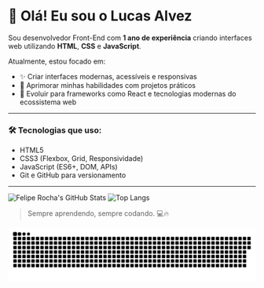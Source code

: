 # 👋 Olá! Eu sou o Lucas Alvez

Sou desenvolvedor Front-End com **1 ano de experiência** criando interfaces web utilizando **HTML**, **CSS** e **JavaScript**.

Atualmente, estou focado em:

- ✨ Criar interfaces modernas, acessíveis e responsivas
- 🧠 Aprimorar minhas habilidades com projetos práticos
- 🚀 Evoluir para frameworks como React e tecnologias modernas do ecossistema web

---

### 🛠️ Tecnologias que uso:
- HTML5
- CSS3 (Flexbox, Grid, Responsividade)
- JavaScript (ES6+, DOM, APIs)
- Git e GitHub para versionamento

---

![Felipe Rocha's GitHub Stats](https://github-readme-stats.vercel.app/api?username=LUCASALVEZ08&show_icons=true&theme=dark)
![Top Langs](https://github-readme-stats.vercel.app/api/top-langs/?username=LUCASALVEZ08&layout=compact&theme=dark)

> Sempre aprendendo, sempre codando. 💻🔥

![snake gif](https://github.com/LUCASALVEZ08/LUCASALVEZ08/blob/output/github-snake-dark.svg)
